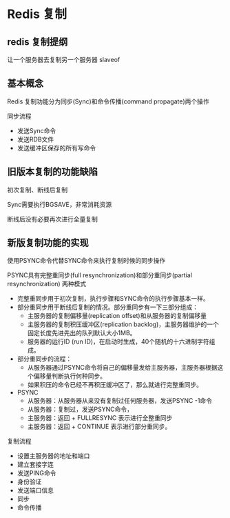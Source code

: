 # Redis 复制

## redis 复制提纲

让一个服务器去复制另一个服务器 slaveof

## 基本概念

Redis 复制功能分为同步\(Sync\)和命令传播\(command propagate\)两个操作

同步流程

* 发送Sync命令
* 发送RDB文件
* 发送缓冲区保存的所有写命令

## 旧版本复制的功能缺陷

初次复制、断线后复制

Sync需要执行BGSAVE，非常消耗资源

断线后没有必要再次进行全量复制

## 新版复制功能的实现

使用PSYNC命令代替SYNC命令来执行复制时候的同步操作

PSYNC具有完整重同步\(full resynchronization\)和部分重同步\(partial resynchronization\) 两种模式

* 完整重同步用于初次复制，执行步骤和SYNC命令的执行步骤基本一样。
* 部分重同步用于断线后复制的情况。部分重同步有一下三部分组成：
  * 主服务器的复制偏移量\(replication offset\)和从服务器的复制偏移量
  * 主服务器的复制积压缓冲区\(replication backlog\)，主服务器维护的一个固定长度先进先出的队列默认大小1MB。
  * 服务器的运行ID \(run ID\)，在启动时生成，40个随机的十六进制字符组成。
* 部分重同步的流程：
  * 从服务器通过PSYNC命令将自己的偏移量发给主服务器，主服务器根据这个偏移量判断执行何种同步。
  * 如果积压的命令已经不再积压缓冲区了，那么就进行完整重同步。
* PSYNC
  * 从服务器：从服务器从来没有复制过任何服务器，发送PSYNC -1命令
  * 从服务器：复制过，发送PSYNC命令，
  * 主服务器：返回 + FULLRESYNC  表示进行全整重同步
  * 主服务器：返回 + CONTINUE 表示进行部分重同步。

复制流程

* 设置主服务器的地址和端口
* 建立套接字连
* 发送PING命令
* 身份验证
* 发送端口信息
* 同步
* 命令传播

